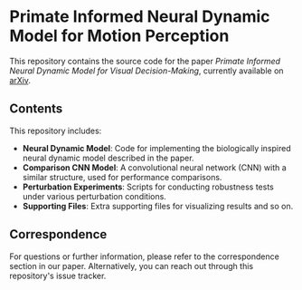 # Primate Informed Neural Dynamic Model for Motion Perception

This repository contains the source code for the paper
*Primate Informed Neural Dynamic Model for Visual Decision-Making*,
currently available on [arXiv](https://arxiv.org/abs/2409.02390).  

## Contents  
This repository includes:  
- **Neural Dynamic Model**: Code for implementing the biologically inspired neural dynamic model described in the paper.  
- **Comparison CNN Model**: A convolutional neural network (CNN) with a similar structure, used for performance comparisons.  
- **Perturbation Experiments**: Scripts for conducting robustness tests under various perturbation conditions.  
- **Supporting Files**: Extra supporting files for visualizing results and so on.  

## Correspondence  
For questions or further information, please refer to the correspondence section in our paper.
Alternatively, you can reach out through this repository's issue tracker.
